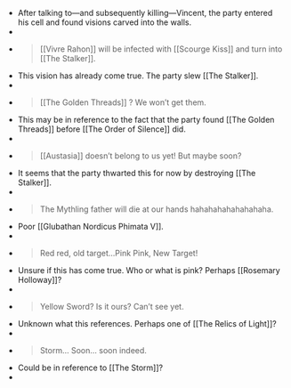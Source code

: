 - After talking to—and subsequently killing—Vincent, the party entered his cell and found visions carved into the walls.
-
- > [[Vivre Rahon]] will be infected with [[Scourge Kiss]] and turn into [[The Stalker]].
- This vision has already come true. The party slew [[The Stalker]].
-
- > [[The Golden Threads]] ? We won’t get them.
- This may be in reference to the fact that the party found [[The Golden Threads]] before [[The Order of Silence]] did.
-
- > [[Austasia]] doesn’t belong to us yet! But maybe soon?
- It seems that the party thwarted this for now by destroying [[The Stalker]].
-
- > The Mythling father will die at our hands hahahahahahahahaha.
- Poor [[Glubathan Nordicus Phimata V]].
-
- > Red red, old target…Pink Pink, New Target!
- Unsure if this has come true. Who or what is pink? Perhaps [[Rosemary Holloway]]?
-
- > Yellow Sword? Is it ours? Can’t see yet.
- Unknown what this references. Perhaps one of [[The Relics of Light]]?
-
- > Storm… Soon… soon indeed.
- Could be in reference to [[The Storm]]?
-
